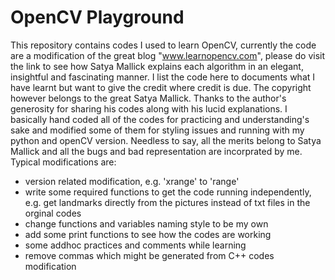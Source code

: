 # OpenCV Playground

This repository contains codes I used to learn OpenCV, currently the code are a modification of the great blog "www.learnopencv.com", please do visit the link to see how Satya Mallick explains each algorithm in an elegant, insightful and fascinating manner. I list the code here to documents what I have learnt but want to give the credit where credit is due. The copyright however belongs to the great Satya Mallick. Thanks to the author's generosity for sharing his codes along with his lucid explanations. I basically hand coded all of the codes for practicing and understanding's sake and modified some of them for styling issues and running with my python and openCV version. Needless to say, all the merits belong to Satya Mallick and all the bugs and bad representation are incorprated by me. Typical modifications are:

- version related modification, e.g. 'xrange' to 'range'
- write some required functions to get the code running independently, e.g. get landmarks directly from the pictures instead of txt files in the orginal codes
- change functions and variables naming style to be my own
- add some print functions to see how the codes are working
- some addhoc practices and comments while learning
- remove commas which might be generated from C++ codes modification
